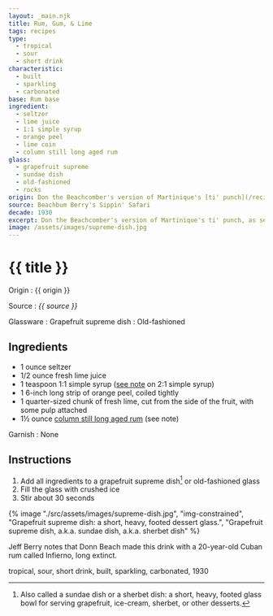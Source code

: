 ```yaml
---
layout: _main.njk
title: Rum, Gum, & Lime
tags: recipes
type: 
  - tropical
  - sour
  - short drink
characteristic:
  - built
  - sparkling
  - carbonated
base: Rum base
ingredient:
  - seltzer
  - lime juice
  - 1:1 simple syrup
  - orange peel
  - lime coin
  - column still long aged rum
glass:
  - grapefruit supreme
  - sundae dish
  - old-fashioned
  - rocks
origin: Don the Beachcomber's version of Martinique's [ti' punch](/recipes/ti-punch/), as served in his establishment in the 1930s and 1940s.
source: Beachbum Berry's Sippin' Safari
decade: 1930
excerpt: Don the Beachcomber's version of Martinique's ti' punch, as served in in his establishment in the 1930s and 1940s.
image: /assets/images/supreme-dish.jpg
---
```


<!-- markdownlint-disable MD025 -->
# {{ title }}
<!-- markdownlint-enable MD025 -->

Origin
  : {{ origin }}

Source
  : <cite><span data-pagefind-filter="Source">{{ source }}</span></cite>

Glassware
  : <span data-pagefind-filter="Glassware">Grapefruit supreme dish</span>
  : <span data-pagefind-filter="Glassware">Old-fashioned</span>

## Ingredients

* 1 ounce seltzer
* 1/2 ounce fresh lime juice
* 1 teaspoon 1:1 simple syrup ([see note](/mixes/2-1-simple-syrup/#fn:1) on 2:1 simple syrup)
* 1 6-inch long strip of orange peel, coiled tightly
* 1 quarter-sized chunk of fresh lime, cut from the side of the fruit, with some pulp attached
* 1&frac12; ounce [column still long aged rum](/rums/09-rum-column-still-long-aged/) (see note)

Garnish
  : <span data-pagefind-filter="Garnish">None</span>

## Instructions

1. Add all ingredients to a grapefruit supreme dish[^1] or old-fashioned glass
2. Fill the glass with crushed ice
3. Stir about 30 seconds

<tiki-dialog-img>

  {% image "./src/assets/images/supreme-dish.jpg", "img-constrained", "Grapefruit supreme dish: a short, heavy, footed dessert glass.", "Grapefruit supreme dish, a.k.a. sundae dish, a.k.a. sherbet dish" %}

</tiki-dialog-img>

[^1]: Also called a sundae dish or a sherbet dish: a short, heavy, footed glass bowl for serving grapefruit, ice-cream, sherbet, or other desserts.

<tiki-callout type="note">

  Jeff Berry notes that Donn Beach made this drink with a 20-year-old Cuban rum called Infierno, long extinct.
</tiki-callout>

</tiki-callout>

<div
  class="sr-only"
  data-cat[0]="Drink"
  data-type[0]="Tropical"
  data-type[1]="Sour"
  data-type[2]="Short drink"
  data-char[0]="Built"
  data-char[1]="Sparkling"
  data-char[2]="Carbonated"
  data-base[0]="Rum/Cane spirits"
  data-ingredient[0]="Seltzer"
  data-ingredient[1]="Soda water"
  data-ingredient[2]="Lime juice"
  data-ingredient[3]="1:1 simple syrup"
  data-ingredient[4]="Orange peel"
  data-ingredient[5]="Lime coin"
  data-ingredient[6]="Column still long aged rum"
  data-pantry[0]="Orange peel"
  data-pantry[1]="Lime coin"
  data-juice[0]="Lime juice"
  data-syrup[0]="1:1 simple syrup"
  data-liquor[0]="Column still long aged rum"
  data-soda[0]="Seltzer"
  data-soda[1]="Soda water"
  data-origin[0]="Don the Beachcomber"
  data-origin[1]="Donn Beach"
  data-origin[2]="Ernest Raymond Gantt"
  data-glass[0]="Rocks"
  data-glass[1]="Sundae dish"
  data-glass[2]="Sherbet dish"
  data-decade[0]="1930"
  data-pagefind-filter="
    Category[data-cat[0]],
    Type[data-type[0]],
    Type[data-type[1]],
    Type[data-type[2]],
    Characteristic[data-char[0]],
    Characteristic[data-char[1]],
    Characteristic[data-char[2]],
    Base[data-base[0]],
    Ingredient[data-ingredient[0]],
    Ingredient[data-ingredient[1]],
    Ingredient[data-ingredient[2]],
    Ingredient[data-ingredient[3]],
    Ingredient[data-ingredient[4]],
    Ingredient[data-ingredient[5]],
    Ingredient[data-ingredient[6]],
    Pantry[data-pantry[0]],
    Pantry[data-pantry[1]],
    Juice[data-juice[0]],
    Syrup[data-syrup[0]],
    Liquor[data-liquor[0]],
    Soda & seltzer[data-soda[0]],
    Soda & seltzer[data-soda[1]],
    Origin[data-origin[0]],
    Origin[data-origin[1]],
    Origin[data-origin[2]],
    Glassware[data-glass[0]],
    Glassware[data-glass[1]],
    Glassware[data-glass[2]],
    Decade[data-decade[0]]
  "
>
</div>

<div class="keywords" aria-hidden>tropical, sour, short drink, built, sparkling, carbonated, 1930</div>
